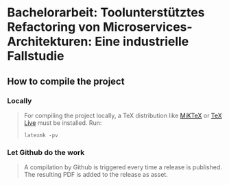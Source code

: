 # Bachelorarbeit: Toolunterstütztes Refactoring von Microservices-Architekturen: Eine industrielle Fallstudie

## How to compile the project

### Locally

> For compiling the project locally, a TeX distribution like [MiKTeX](https://miktex.org/) or [TeX Live](https://tug.org/texlive/) must be installed. 
> Run:
> ```shell
> latexmk -pv
> ```

### Let Github do the work

> A compilation by Github is triggered every time a release is published. The resulting PDF is added to the release as asset.
